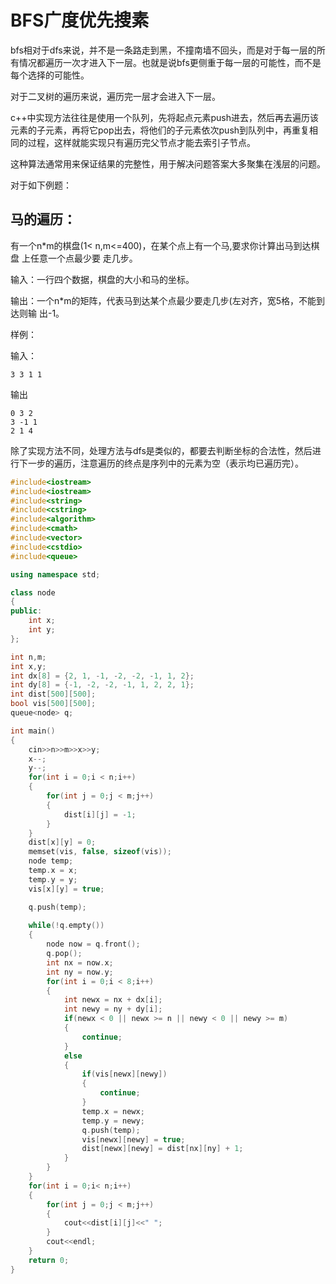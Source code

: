 # BFS广度优先搜素

bfs相对于dfs来说，并不是一条路走到黑，不撞南墙不回头，而是对于每一层的所有情况都遍历一次才进入下一层。也就是说bfs更侧重于每一层的可能性，而不是每个选择的可能性。

对于二叉树的遍历来说，遍历完一层才会进入下一层。

c++中实现方法往往是使用一个队列，先将起点元素push进去，然后再去遍历该元素的子元素，再将它pop出去，将他们的子元素依次push到队列中，再重复相同的过程，这样就能实现只有遍历完父节点才能去索引子节点。

这种算法通常用来保证结果的完整性，用于解决问题答案大多聚集在浅层的问题。

对于如下例题：

## 马的遍历：

有一个n*m的棋盘(1< n,m<=400)，在某个点上有一个马,要求你计算出马到达棋盘 上任意一个点最少要 走几步。

输入：一行四个数据，棋盘的大小和马的坐标。

输出：一个n*m的矩阵，代表马到达某个点最少要走几步(左对齐，宽5格，不能到达则输 出-1。

样例：

输入：

    3 3 1 1

输出

    0 3 2 
    3 -1 1
    2 1 4

除了实现方法不同，处理方法与dfs是类似的，都要去判断坐标的合法性，然后进行下一步的遍历，注意遍历的终点是序列中的元素为空（表示均已遍历完）。
```cpp
#include<iostream>
#include<iostream>
#include<string>
#include<cstring>
#include<algorithm>
#include<cmath>
#include<vector>
#include<cstdio>
#include<queue>

using namespace std;

class node
{
public:
    int x;
    int y;
};

int n,m;
int x,y;
int dx[8] = {2, 1, -1, -2, -2, -1, 1, 2};
int dy[8] = {-1, -2, -2, -1, 1, 2, 2, 1};
int dist[500][500];
bool vis[500][500];
queue<node> q;

int main()
{
    cin>>n>>m>>x>>y;
    x--;
    y--;
    for(int i = 0;i < n;i++)
    {
        for(int j = 0;j < m;j++)
        {
            dist[i][j] = -1;
        }
    }
    dist[x][y] = 0;
    memset(vis, false, sizeof(vis));
    node temp;
    temp.x = x;
    temp.y = y;
    vis[x][y] = true;

    q.push(temp);
    
    while(!q.empty())
    {
        node now = q.front();
        q.pop();
        int nx = now.x;
        int ny = now.y;
        for(int i = 0;i < 8;i++)
        {
            int newx = nx + dx[i];
            int newy = ny + dy[i];
            if(newx < 0 || newx >= n || newy < 0 || newy >= m)
            {
                continue;
            }
            else
            {
                if(vis[newx][newy])
                {
                    continue;
                }
                temp.x = newx;
                temp.y = newy;
                q.push(temp);
                vis[newx][newy] = true;
                dist[newx][newy] = dist[nx][ny] + 1;
            }
        }
    }
    for(int i = 0;i< n;i++)
    {
        for(int j = 0;j < m;j++)
        {
            cout<<dist[i][j]<<" ";
        }
        cout<<endl;
    }
    return 0;
}
```
